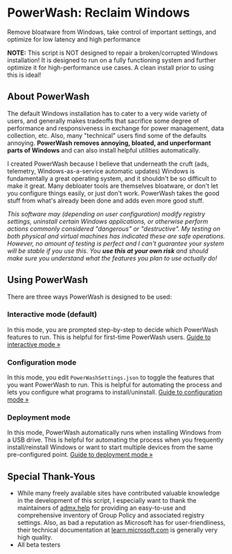 # PowerWash: Reclaim Windows
Remove bloatware from Windows, take control of important settings, and optimize for low latency and high performance

**NOTE:** This script is NOT designed to repair a broken/corrupted Windows installation! It is designed to run on a fully functioning system and further optimize it for high-performance use cases. A clean install prior to using this is ideal!

## About PowerWash
The default Windows installation has to cater to a very wide variety of users, and generally makes tradeoffs that sacrifice some degree of performance and responsiveness in exchange for power management, data collection, etc. Also, many "technical" users find some of the defaults annoying. **PowerWash removes annoying, bloated, and unperformant parts of Windows** and can also install helpful utilities automatically.

I created PowerWash because I believe that underneath the cruft (ads, telemetry, Windows-as-a-service automatic updates) Windows is fundamentally a great operating system, and it shouldn't be so difficult to make it great. Many debloater tools are themselves bloatware, or don't let you configure things easily, or just don't work. PowerWash takes the good stuff from what's already been done and adds even more good stuff.

*This software may (depending on user configuration) modify registry settings, uninstall certain Windows applications, or otherwise perform actions commonly considered "dangerous" or "destructive". My testing on both physical and virtual machines has indicated these are safe operations. However, no amount of testing is perfect and I can't guarantee your system will be stable if you use this. You **use this at your own risk** and should make sure you understand what the features you plan to use actually do!*

## Using PowerWash
There are three ways PowerWash is designed to be used:

### Interactive mode (default)
In this mode, you are prompted step-by-step to decide which PowerWash features to run.
This is helpful for first-time PowerWash users.
[Guide to interactive mode »](https://github.com/UniverseCraft/WindowsPowerWash/tree/main/USAGE_INTERACTIVE.md)

### Configuration mode
In this mode, you edit `PowerWashSettings.json` to toggle the features that you want PowerWash to run.
This is helpful for automating the process and lets you configure what programs to install/uninstall.
[Guide to configuration mode »](https://github.com/UniverseCraft/WindowsPowerWash/tree/main/USAGE_CONFIG.md)

### Deployment mode
In this mode, PowerWash automatically runs when installing Windows from a USB drive.
This is helpful for automating the process when you frequently install/reinstall Windows or want to start multiple devices from the same pre-configured point.
[Guide to deployment mode »](https://github.com/UniverseCraft/WindowsPowerWash/tree/main/USAGE_DEPLOYMENT.md)

## Special Thank-Yous
- While many freely available sites have contributed valuable knowledge in the development of this script, I especially want to thank the maintainers of [admx.help](https://admx.help) for providing an easy-to-use and comprehensive inventory of Group Policy and associated registry settings. Also, as bad a reputation as Microsoft has for user-friendliness, their technical documentation at [learn.microsoft.com](https://learn.microsoft.com) is generally very high quality.
- All beta testers
